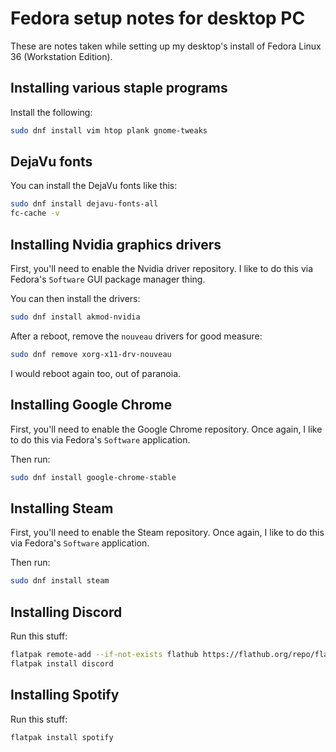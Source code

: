 # Fedora setup notes for desktop PC
These are notes taken while setting up my desktop's install of Fedora Linux 36 (Workstation Edition). 

## Installing various staple programs
Install the following:
```bash
sudo dnf install vim htop plank gnome-tweaks
```

## DejaVu fonts
You can install the DejaVu fonts like this:
```bash
sudo dnf install dejavu-fonts-all
fc-cache -v
```

## Installing Nvidia graphics drivers
First, you'll need to enable the Nvidia driver repository. I like to do this via Fedora's `Software` GUI package manager thing.

You can then install the drivers:
```bash
sudo dnf install akmod-nvidia
```

After a reboot, remove the `nouveau` drivers for good measure:
```bash
sudo dnf remove xorg-x11-drv-nouveau
```

I would reboot again too, out of paranoia.

## Installing Google Chrome
First, you'll need to enable the Google Chrome repository. Once again, I like to do this via Fedora's `Software` application.

Then run:
```bash
sudo dnf install google-chrome-stable
```

## Installing Steam
First, you'll need to enable the Steam repository. Once again, I like to do this via Fedora's `Software` application.

Then run:
```bash
sudo dnf install steam
```

## Installing Discord
Run this stuff:
```bash
flatpak remote-add --if-not-exists flathub https://flathub.org/repo/flathub.flatpakrepo
flatpak install discord
```

## Installing Spotify
Run this stuff:
```bash
flatpak install spotify
```
